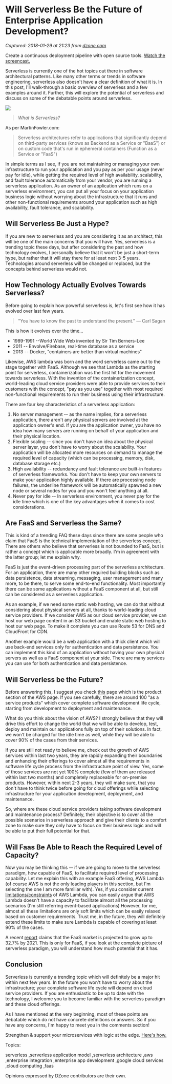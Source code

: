 # Will Serverless Be the Future of Enterprise Application Development?

_Captured: 2018-01-29 at 21:23 from [dzone.com](https://dzone.com/articles/will-serverless-be-the-future-of-enterprise-applic?edition=358101&utm_source=Daily%20Digest&utm_medium=email&utm_campaign=Daily%20Digest%202018-01-29)_

Create a continuous deployment pipeline with open source tools. [Watch the screencast.](https://dzone.com/go?i=272426&u=https%3A%2F%2Fwww.fastly.com%2Flc%2Fci-cd-with-terraform%2F%3Futm_medium%3Ddisplay%26utm_source%3Ddzone.com%26utm_campaign%3DFY18Q1_GatedContent_CI%2FCDTerraform%26utm_content%3DDzone_BumperTextLink)

Serverless is currently one of the hot topics out there in software architectural patterns. Like many other terms or trends in software engineering, serverless also doesn't have a clear definition of what it is. In this post, I'll walk-through a basic overview of serverless and a few examples around it. Further, this will explore the potential of serverless and discuss on some of the debatable points around serverless.

![](https://cdn-images-1.medium.com/max/1600/1*yasWWPSn5lpv_z6tbyxntg.png)

> _What is Serverless?_

As per MartinFowler.com:

> Serverless architectures refer to applications that significantly depend on third-party services (knows as Backend as a Service or "BaaS") or on custom code that's run in ephemeral containers (Function as a Service or "FaaS") 

In simple terms as I see, if you are not maintaining or managing your own infrastructure to run your application and you pay as per your usage (never pay for idle), while getting the required level of high availability, scalability, and fault tolerance automatically from your vendor, you are running a serverless application. As an owner of an application which runs on a serverless environment, you can put all your focus on your application business logic without worrying about the infrastructure that it runs and other non-functional requirements around your application such as high availability, fault tolerance, and scalability.

## Will Serverless Be Just a Hype?

If you are new to serverless and you are considering it as an architect, this will be one of the main concerns that you will have. Yes, serverless is a trending topic these days, but after considering the past and how technology evolves, I personally believe that it won't be just a short-term hype, but rather that it will stay there for at least next 3-5 years. Technologies around serverless will be changed or replaced, but the concepts behind serverless would not.

## How Technology Actually Evolves Towards Serverless?

Before going to explain how powerful serverless is, let's first see how it has evolved over last few years.

> "You have to know the past to understand the present." ― Carl Sagan 

This is how it evolves over the time…

  * 1989-1991 --World Wide Web invented by Sir Tim Berners-Lee
  * 2011 -- Envolve/Firebase, real-time database as a service
  * 2013 -- Docker, "containers are better than virtual machines"

Likewise, AWS lambda was born and the word serverless came out to the stage together with FaaS. Although we see that Lambda as the starting point for serverless, containerization was the first hit for the movement towards serverless. With the invention of the containerization concept, world-leading cloud service providers were able to provide services to their customers with the concept, "pay as you use" together with most required non-functional requirements to run their business using their infrastructure.

There are four key characteristics of a serverless application:

  1. No server management -- as the name implies, for a serverless application, there aren't any physical servers are involved at the application owner's end. If you are the application owner, you have no idea how many servers are running on behalf of your application and their physical location.
  2. Flexible scaling -- since you don't have an idea about the physical server layer, you don't have to worry about the scalability. Your application will be allocated more resources on demand to manage the required level of capacity (which can be processing, memory, disk, database storage etc.)
  3. High availability -- redundancy and fault tolerance are built-in features of serverless frameworks. You don't have to keep your own servers to make your application highly available. If there are processing node failures, the underline framework will be automatically spawned a new node or several nodes for you and you won't feel anything at all.
  4. Never pay for idle -- In serverless environment, you never pay for the idle time which is one of the key advantages when it comes to cost considerations.

## Are FaaS and Serverless the Same?

This is kind of a trending FAQ these days since there are some people who claim that FaaS is the technical implementation of the serverless concept. There are others who believe that serverless is not bounded to FaaS, but is rather a concept which is applicable more broadly. I'm in agreement with the latter group; let me explain why.

FaaS is just the event-driven processing part of the serverless architecture. For an application, there are many other required building blocks such as data persistence, data streaming, messaging, user management and many more, to be there, to serve some end-to-end functionality. Most importantly there can be some applications without a FaaS component at all, but still can be considered as a serverless application.

As an example, if we need some static web hosting, we can do that without considering about physical servers at all, thanks to world-leading cloud service providers. If we consider AWS as our cloud service provider, we can host our web page content in an S3 bucket and enable static web hosting to host our web page. To make it complete you can use Route 53 for DNS and CloudFront for CDN.

Another example would be a web application with a thick client which will use back-end services only for authentication and data persistence. You can implement this kind of an application without having your own physical servers as well as a FaaS component at your side. There are many services you can use for both authentication and data persistence.

## Will Serverless be the Future?

Before answering this, I suggest you check [this](https://aws.amazon.com/#Explore_Our_Products) page which is the product section of the AWS page. If you see carefully, there are around 100 "as a service products" which cover complete software development life cycle, starting from development to deployment and maintenance.

What do you think about the vision of AWS? I strongly believe that they will drive this effort to change the world that we will be able to develop, test, deploy and maintain our applications fully on top of their solutions. In fact, we won't be charged for the idle time as well, while they will be able to cover 90% of the cases from their services.

If you are still not ready to believe me, check out the growth of AWS services within last two years, they are rapidly expanding their boundaries and enhancing their offerings to cover almost all the requirements in software life cycle process from the infrastructure point of view. Yes, some of those services are not yet 100% complete (few of them are released within last two months) and completely replaceable for on-premise products. However, within next 2-3 years, they will make sure, that you don't have to think twice before going for cloud offerings while selecting infrastructure for your application development, deployment, and maintenance.

So, where are these cloud service providers taking software development and maintenance process? Definitely, their objective is to cover all the possible scenarios in serverless approach and give their clients to a comfort zone to make sure they only have to focus on their business logic and will be able to put their full potential for that.

## Will Faas Be Able to Reach the Required Level of Capacity?

Now you may be thinking this -- if we are going to move to the serverless paradigm, how capable of FaaS, to facilitate required level of processing capability. Let me explain this with an example FaaS offering, AWS Lambda (of course AWS is not the only leading players in this section, but I'm selecting the one I am more familiar with). Yes, if you consider current [limitations/constraints](https://docs.aws.amazon.com/lambda/latest/dg/limits.html) of AWS Lambda, you can easily argue that AWS Lambda doesn't have a capacity to facilitate almost all the processing scenarios (I'm still referring event-based applications) However, for me, almost all these limitations are only soft limits which can be easily relaxed based on customer requirements. Trust me, in the future, they will definitely extend these limits to make sure Lambda is capable of covering at least 90% of the cases.

A recent [report](https://www.businesswire.com/news/home/20170227006262/en/7.72-Billion-Function-as-a-Service-Market-2017---Global) claims that the FaaS market is projected to grow up to 32.7% by 2021. This is only for FaaS, if you look at the complete picture of serverless paradigm, you will understand how much potential that it has.

## Conclusion

Serverless is currently a trending topic which will definitely be a major hit within next few years. In the future you won't have to worry about the infrastructure; your complete software life cycle will depend on cloud service providers. If you are enthusiastic to be up to date with the technology, I welcome you to become familiar with the serverless paradigm and these cloud offerings.

As I have mentioned at the very beginning, most of these points are debatable which do not have concrete definitions or answers. So if you have any concerns, I'm happy to meet you in the comments section!

Strengthen & support your microservices with logic at the edge. [Here's how.](https://dzone.com/go?i=273424&u=https%3A%2F%2Fwww.fastly.com%2Flc%2Fenhance-microservices%3Futm_medium%3Ddisplay%26utm_source%3Ddzone.com%26utm_campaign%3DFY18Q1_GatedContent_MicroservicesBrief%26utm_content%3DDzone_BumperTextLink)

Topics:

serverless ,serverless application model ,serverless architecture ,aws ,enterprise integration ,enterprise app development ,google cloud services ,cloud computing ,faas

Opinions expressed by DZone contributors are their own.
